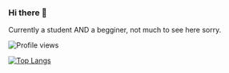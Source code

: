 ### Hi there 👋 
Currently a student AND a begginer, not much to see here sorry.

![Profile views](https://gpvc.arturio.dev/Eliaz-LR)

[![Top Langs](https://github-readme-stats.vercel.app/api/top-langs/?username=Eliaz-LR&layout=compact)](https://github.com/anuraghazra/github-readme-stats)
